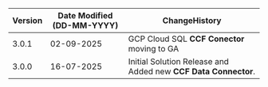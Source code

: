  **Version** | **Date Modified (DD-MM-YYYY)**| **ChangeHistory**                                                                         |
|------------|-------------------------------|-------------------------------------------------------------------------------------------|
| 3.0.1      | 02-09-2025                    | GCP Cloud SQL **CCF Conector** moving to GA  |
| 3.0.0      | 16-07-2025                    | Initial Solution Release and Added new **CCF Data Connector**. |
